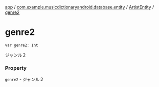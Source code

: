 [app](../../index.md) / [com.example.musicdictionaryandroid.database.entity](../index.md) / [ArtistEntity](index.md) / [genre2](./genre2.md)

# genre2

`var genre2: `[`Int`](https://kotlinlang.org/api/latest/jvm/stdlib/kotlin/-int/index.html)

ジャンル２

### Property

`genre2` - ジャンル２